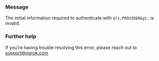 
### Message
The initial information required to authenticate with `&lt;PROVIDER&gt;` is invalid.

### Further help
If you're having trouble resolving this error, please reach out to [support@ngrok.com](mailto:support@ngrok.com?subject=Help%20with%20ERR_NGROK_3106)

